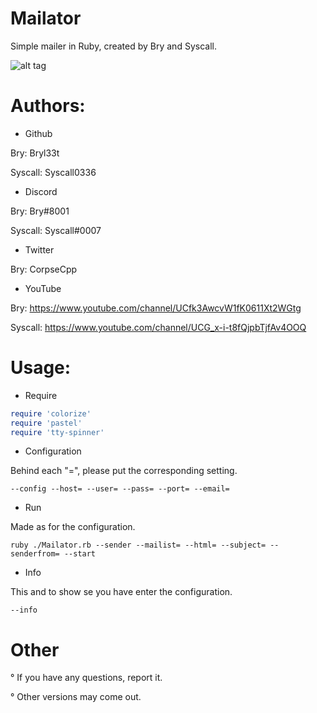 # Mailator

Simple mailer in Ruby, created by Bry and Syscall.

![alt tag](https://cdn.discordapp.com/attachments/744257593463013379/764226912997474334/Mailator.jpg)

# Authors: 

- Github

Bry: Bryl33t

Syscall: Syscall0336

- Discord

Bry: Bry#8001

Syscall: Syscall#0007

- Twitter

Bry: CorpseCpp

- YouTube

Bry: https://www.youtube.com/channel/UCfk3AwcvW1fK0611Xt2WGtg

Syscall: https://www.youtube.com/channel/UCG_x-i-t8fQjpbTjfAv4OOQ

# Usage:

- Require 

```ruby
require 'colorize'
require 'pastel'
require 'tty-spinner'
```

- Configuration

Behind each "=", please put the corresponding setting.

`
--config --host= --user= --pass= --port= --email=
`

- Run

Made as for the configuration.

`
ruby ./Mailator.rb --sender --mailist= --html= --subject= --senderfrom= --start
`

- Info

This and to show se you have enter the configuration.

`
--info
`
# Other

° If you have any questions, report it.

° Other versions may come out.
